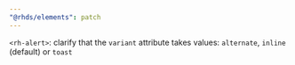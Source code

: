 ```yaml
---
"@rhds/elements": patch
---
```

`<rh-alert>`: clarify that the `variant` attribute takes values: `alternate`, 
`inline` (default) or `toast`
